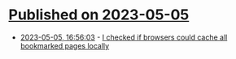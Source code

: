 # [Published on 2023-05-05](index.md)

* [2023-05-05, 16:56:03](https://lobste.rs/s/ggvvxc/i_checked_if_browsers_could_cache_all) - [I checked if browsers could cache all bookmarked pages locally](https://bitecode.substack.com/p/i-checked-if-browsers-could-cache?sd=pf)
